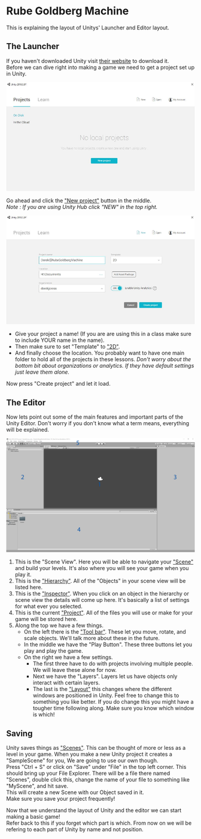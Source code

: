 # Rube Goldberg Machine

This is explaining the layout of Unitys' Launcher and Editor layout.

## The Launcher

If you haven't downloaded Unity visit [their website](https://store.unity.com/download) to download it.\
Before we can dive right into making a game we need to get a project set up in Unity.

![UnityLauncher](Images/UnityLauncher.JPG)  

Go ahead and click the ["New project"](https://docs.unity3d.com/Manual/GettingStarted.html) button in the middle.\
*Note : If you are using Unity Hub click "NEW" in the top right.*

![NewProject](Images/NewProject.JPG)  

* Give your project a name! (If you are are using this in a class make sure to include YOUR name in the name).  
* Then make sure to set "Template" to ["2D"](https://docs.unity3d.com/Manual/2Dor3D.html).
* And finally choose the location. You probably want to have one main folder to hold all of the projects in these lessons.
*Don't worry about the bottom bit about organizations or analytics. If they have default settings just leave them alone.*
   
Now press "Create project" and let it load.  

## The Editor

Now lets point out some of the main features and important parts of the Unity Editor. Don't worry if you don't know what a term means, everything will be explained.

![UnityEditor](Images/UnityEditor.JPG)  

1. This is the "Scene View". Here you will be able to navigate your ["Scene"](https://docs.unity3d.com/Manual/CreatingScenes.html) and build your levels. It's also where you will see your game when you play it.
1. This is the ["Hierarchy"](https://docs.unity3d.com/Manual/Hierarchy.html). All of the "Objects" in your scene view will be listed here.
1. This is the ["Inspector"](https://docs.unity3d.com/Manual/UsingTheInspector.html). When you click on an object in the hierarchy or scene view the details will come up here. It's basically a list of settings for what ever you selected.
1. This is the current ["Project"](https://docs.unity3d.com/Manual/ProjectView.html). All of the files you will use or make for your game will be stored here. 
1. Along the top we have a few things.
	* On the left there is the ["Tool bar"](https://docs.unity3d.com/Manual/Toolbar.html). These let you move, rotate, and scale objects. We'll talk more about these in the future.
	* In the middle we have the "Play Button". These three buttons let you play and play the game.
	* On the right we have a few settings. 
		* The first three have to do with projects involving multiple people. We will leave these alone for now.
		* Next we have the "Layers". Layers let us have objects only interact with certain layers.
		* The last is the ["Layout"](https://docs.unity3d.com/Manual/CustomizingYourWorkspace.html) this changes where the different windows are positioned in Unity. Feel free to change this to something you like better. If you do change this you might have a tougher time following along. Make sure you know which window is which!

## Saving

Unity saves things as ["Scenes"](https://docs.unity3d.com/Manual/CreatingScenes.html). This can be thought of more or less as a level in your game. When you make a new Unity project it creates a "SampleScene" for you, We are going to use our own though.\
Press "Ctrl + S" or click on "Save" under "File" in the top left corner. This should bring up your File Explorer. There will be a file there named "Scenes", double click this, change the name of your file to something like "MyScene", and hit save.\
This will create a new Scene with our Object saved in it.\
Make sure you save your project frequently!

Now that we understand the layout of Unity and the editor we can start making a basic game!\
Refer back to this if you forget which part is which. From now on we will be refering to each part of Unity by name and not position.